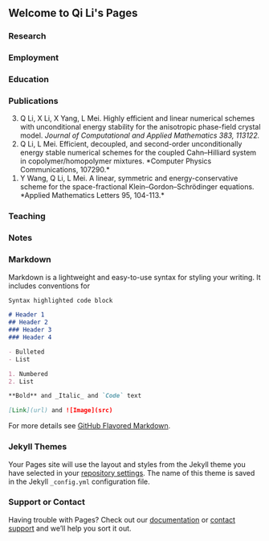 ## Welcome to Qi Li's Pages

### Research

### Employment

### Education

### Publications

<ol reversed>
	<li> Q Li, X Li, X Yang, L Mei. Highly efficient and linear numerical schemes with unconditional energy stability for the anisotropic phase-field crystal model. <i> Journal of Computational and Applied Mathematics 383, 113122. </i> </li>
	<li> Q Li, L Mei. Efficient, decoupled, and second-order unconditionally energy stable numerical schemes for the coupled Cahn–Hilliard system in copolymer/homopolymer mixtures. *Computer Physics Communications, 107290.* </li>
	<li> Y Wang, Q Li, L Mei. A linear, symmetric and energy-conservative scheme for the space-fractional Klein–Gordon–Schrödinger equations. *Applied Mathematics Letters 95, 104-113.* </li>

</ol>



### Teaching

### Notes

### Markdown

Markdown is a lightweight and easy-to-use syntax for styling your writing. It includes conventions for

```markdown
Syntax highlighted code block

# Header 1
## Header 2
### Header 3
### Header 4

- Bulleted
- List

1. Numbered
2. List

**Bold** and _Italic_ and `Code` text

[Link](url) and ![Image](src)
```

For more details see [GitHub Flavored Markdown](https://guides.github.com/features/mastering-markdown/).

### Jekyll Themes

Your Pages site will use the layout and styles from the Jekyll theme you have selected in your [repository settings](https://github.com/liqihao2000/finite/settings). The name of this theme is saved in the Jekyll `_config.yml` configuration file.

### Support or Contact

Having trouble with Pages? Check out our [documentation](https://docs.github.com/categories/github-pages-basics/) or [contact support](https://github.com/contact) and we’ll help you sort it out.
